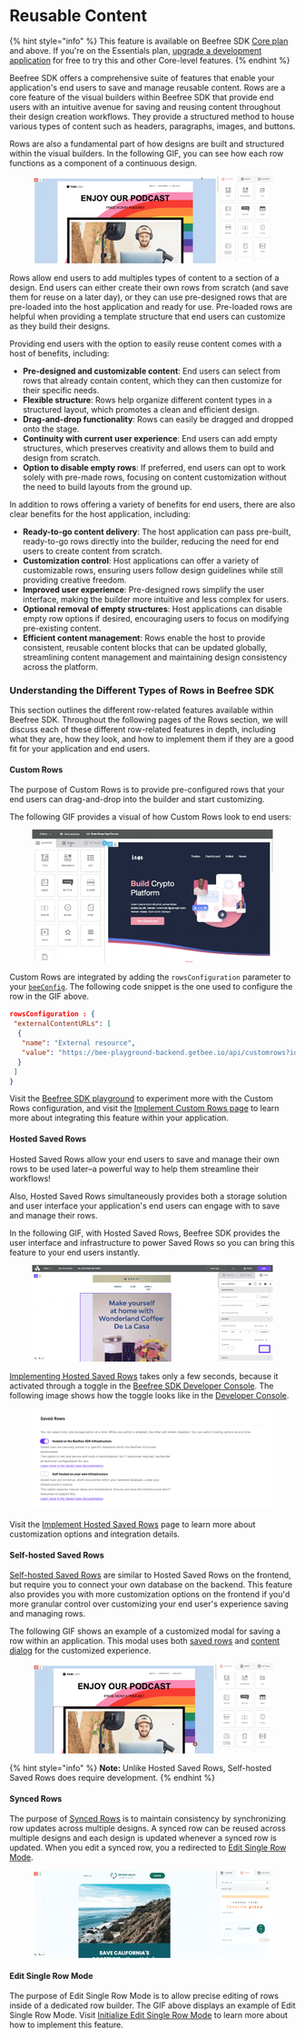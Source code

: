 # Reusable Content

{% hint style="info" %}
This feature is available on Beefree SDK [Core plan](https://dam.beefree.io/pluginpricing) and above. If you're on the Essentials plan, [upgrade a development application](https://docs.beefree.io/beefree-sdk/getting-started/readme/development-applications) for free to try this and other Core-level features.
{% endhint %}

Beefree SDK offers a comprehensive suite of features that enable your application's end users to save and manage reusable content. Rows are a core feature of the visual builders within Beefree SDK that provide end users with an intuitive avenue for saving and reusing content throughout their design creation workflows. They provide a structured method to house various types of content such as headers, paragraphs, images, and buttons.

Rows are also a fundamental part of how designs are built and structured within the visual builders. In the following GIF, you can see how each row functions as a component of a continuous design.&#x20;

<figure><img src="../../.gitbook/assets/CleanShot 2024-12-03 at 17.29.14.gif" alt=""><figcaption></figcaption></figure>

Rows allow end users to add multiples types of content to a section of a design. End users can either create their own rows from scratch (and save them for reuse on a later day), or they can use pre-designed rows that are  pre-loaded into the host application and ready for use. Pre-loaded rows are helpful when providing a template structure that end users can customize as they build their designs.&#x20;

Providing end users with the option to easily reuse content comes with a host of benefits, including:

* **Pre-designed and customizable content**: End users can select from rows that already contain content, which they can then customize for their specific needs.
* **Flexible structure**: Rows help organize different content types in a structured layout, which promotes a clean and efficient design.
* **Drag-and-drop functionality**: Rows can easily be dragged and dropped onto the stage.
* **Continuity with current user experience**: End users can add empty structures, which preserves creativity and allows them to build and design from scratch.
* **Option to disable empty rows**: If preferred, end users can opt to work solely with pre-made rows, focusing on content customization without the need to build layouts from the ground up.

In addition to rows offering a variety of benefits for end users, there are also clear benefits for the host application, including:&#x20;

* **Ready-to-go content delivery**: The host application can pass pre-built, ready-to-go rows directly into the builder, reducing the need for end users to create content from scratch.
* **Customization control**: Host applications can offer a variety of customizable rows, ensuring users follow design guidelines while still providing creative freedom.
* **Improved user experience**: Pre-designed rows simplify the user interface, making the builder more intuitive and less complex for users.
* **Optional removal of empty structures**: Host applications can disable empty row options if desired, encouraging users to focus on modifying pre-existing content.
* **Efficient content management**: Rows enable the host to provide consistent, reusable content blocks that can be updated globally, streamlining content management and maintaining design consistency across the platform.

### Understanding the Different Types of Rows in Beefree SDK

This section outlines the different row-related features available within Beefree SDK. Throughout the following pages of the Rows section, we will discuss each of these different row-related features in depth, including what they are, how they look, and how to implement them if they are a good fit for your application and end users.&#x20;

#### Custom Rows

The purpose of Custom Rows is to provide pre-configured rows that your end users can drag-and-drop into the builder and start customizing.

The following GIF provides a visual of how Custom Rows look to end users:

<figure><img src="../../.gitbook/assets/CleanShot 2024-12-03 at 17.53.35.gif" alt=""><figcaption></figcaption></figure>

Custom Rows are integrated by adding the `rowsConfiguration` parameter to your [`beeConfig`](../../getting-started/readme/installation/configuration-parameters/). The following code snippet is the one used to configure the row in the GIF above.

```json
rowsConfiguration : {
 "externalContentURLs": [
  {
   "name": "External resource",
   "value": "https://bee-playground-backend.getbee.io/api/customrows?ids=1,2,3,4"
  }
 ]
}
```

Visit the [Beefree SDK playground](https://developers.beefree.io/playground) to experiment more with the Custom Rows configuration, and visit the [Implement Custom Rows page](create/pre-build/implement-custom-rows.md) to learn more about integrating this feature within your application.

#### Hosted Saved Rows

Hosted Saved Rows allow your end users to save and manage their own rows to be used later–a powerful way to help them streamline their workflows!

Also, Hosted Saved Rows simultaneously provides both a storage solution and user interface your application's end users can engage with to save and manage their rows.

In the following GIF, with Hosted Saved Rows, Beefree SDK provides the user interface and infrastructure to power Saved Rows so you can bring this feature to your end users instantly.  &#x20;

<figure><img src="../../.gitbook/assets/CleanShot 2024-12-03 at 18.22.16.gif" alt=""><figcaption></figcaption></figure>

[Implementing Hosted Saved Rows](create/save/implement-hosted-saved-rows.md) takes only a few seconds, because it activated through a toggle in the [Beefree SDK Developer Console](https://developers.beefree.io/accounts/login/?from=website_menu). The following image shows how the toggle looks like in the [Developer Console](https://developers.beefree.io/accounts/login/?from=website_menu). &#x20;

<figure><img src="../../.gitbook/assets/CleanShot 2024-12-03 at 18.26.16.png" alt=""><figcaption></figcaption></figure>

Visit the [Implement Hosted Saved Rows](create/save/implement-hosted-saved-rows.md) page to learn more about customization options and integration details.

#### Self-hosted Saved Rows

[Self-hosted Saved Rows](create/save/implement-self-hosted-saved-rows/) are similar to Hosted Saved Rows on the frontend, but require you to connect your own database on the backend. This feature also provides you with more customization options on the frontend if you'd more granular control over customizing your end user's experience saving and managing rows.

&#x20;The following GIF shows an example of a customized modal for saving a row within an application. This modal uses both [saved rows](./#hosted-saved-rows) and [content dialog](../../other-customizations/advanced-options/content-dialog.md) for the customized experience.

<figure><img src="../../.gitbook/assets/CleanShot 2024-12-03 at 18.45.20.gif" alt=""><figcaption></figcaption></figure>

{% hint style="info" %}
**Note:** Unlike Hosted Saved Rows, Self-hosted Saved Rows does require development.
{% endhint %}

#### Synced Rows

The purpose of [Synced Rows](sync/implement-synced-rows.md) is to maintain consistency by synchronizing row updates across multiple designs. A synced row can be reused across multiple designs and each design is updated whenever a synced row is updated. When you edit a synced row, you a redirected to [Edit Single Row Mode](sync/initialize-edit-single-row-mode.md).

<figure><img src="../../.gitbook/assets/CleanShot 2024-12-03 at 18.57.13.gif" alt=""><figcaption></figcaption></figure>

#### Edit Single Row Mode

The purpose of Edit Single Row Mode is to allow precise editing of rows inside of a dedicated row builder. The GIF above displays an example of Edit Single Row Mode. Visit [Initialize Edit Single Row Mode](sync/initialize-edit-single-row-mode.md) to learn more about how to implement this feature.
